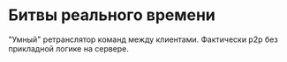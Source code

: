 # Битвы реального времени

"Умный" ретранслятор команд между клиентами. Фактически p2p без прикладной логике на сервере.




